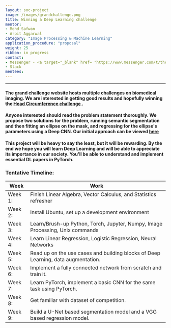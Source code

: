 ```yaml
---
layout: soc-project
image: /images/grandchallenge.png
title: Winning a Deep Learning challenge
mentor: 
- Mohd Safwan
- Arpit Aggarwal
category: "Image Processing & Machine Learning"
application_procedure: "proposal"
weight: 25
ribbon: in progress
contact: 
- Messenger - <a target="_blank" href= "https://www.messenger.com/t/thehellblazer57"> Mohd Safwan </a>
- Slack
mentees:
---
```


---

#### The grand challenge website hosts multiple challenges on biomedical imaging. We are interested in getting good results and hopefully winning the **[Head Circumference challenge ](https://hc18.grand-challenge.org/)**. 
<!--break-->

####  Anyone interested should read the problem statement thoroughly. We propose two solutions for the problem, running semantic segmentation and then fitting an ellipse on the mask, and regressing for the ellipse's parameters using a Deep CNN. Our initial approach can be viewed **[here](https://github.com/safwankdb/Automated-measurement-of-Fetal-head-circumference)**

#### This project will be heavy to say the least, but it will be rewarding. By the end we hope you will learn Deep Learning and will be able to appreciate its importance in our society. You'll be able to understand and implement essential DL papers in PyTorch.
<!--break-->

### Tentative Timeline:

Week | Work
--- | --- 
Week 1: | Finish Linear Algebra, Vector Calculus, and Statistics refresher
Week 2: | Install Ubuntu, set up a development environment
Week 3: | Learn/Brush-up Python, Torch, Jupyter, Numpy, Image Processing, Unix commands
Week 4: | Learn Linear Regression, Logistic Regression, Neural Networks
Week 5: | Read up on the use cases and building blocks of Deep Learning, data augmentation. 
Week 6: | Implement a fully connected network from scratch and train it.
Week 7: | Learn PyTorch, implement a basic CNN for the same task using PyTorch.
Week 8: | Get familiar with dataset of competition.
Week 9: | Build a U-Net based segmentation model and a VGG based regression model.
